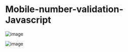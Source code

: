 # Mobile-number-validation-Javascript

![image](https://user-images.githubusercontent.com/70264806/123595346-6c1e5100-d80e-11eb-810c-c852bcb8503d.png)

![image](https://user-images.githubusercontent.com/70264806/123595380-76d8e600-d80e-11eb-82a3-9dd1ca452658.png)
